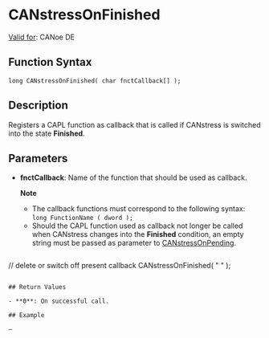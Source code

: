 # CANstressOnFinished

[Valid for](../../../Shared/FeatureAvailability.md):  CANoe DE

## Function Syntax

```
long CANstressOnFinished( char fnctCallback[] );
```

## Description

Registers a CAPL function as callback that is called if CANstress is switched into the state **Finished**.

## Parameters

- **fnctCallback**: Name of the function that should be used as callback.

  **Note**
  - The callback functions must correspond to the following syntax: `long FunctionName ( dword );`
  - Should the CAPL function used as callback not longer be called when CANstress changes into the **Finished** condition, an empty string must be passed as parameter to [CANstressOnPending](CAPLfunctionCANstressIsPending.md).

  ```
// delete or switch off present callback
CANstressOnFinished( " " );

  ```

## Return Values

- **0**: On successful call.

## Example

—
